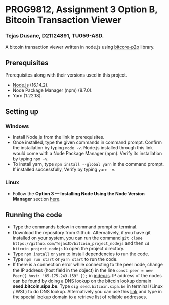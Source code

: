 # PROG9812, Assignment 3 Option B, Bitcoin Transaction Viewer
### Tejas Dusane, D21124891, TU059-ASD.
A bitcoin transaction viewer written in node.js using [bitcore-p2p](https://github.com/bitpay/bitcore-p2p) library.
## Prerequisites
Prerequisites along with their versions used in this project.
- [Node.js](https://nodejs.org/dist/v16.14.2/node-v16.14.2-x64.msi) (16.14.2).
- Node Package Manager (npm) (8.7.0).
- Yarn (1.22.18).
## Setting up
### Windows
- Install Node.js from the link in prerequisites. 
- Once installed, type the given commands in command prompt. Confirm the installation by typing ```node -v```. Node.js installed through this link would come with a Node Package Manager (npm). Verify its installation by typing ```npm -v```.
- To install yarn, type ```npm install --global yarn``` in the command prompt. If installed successfully, Verify by typing ```yarn -v```.
### Linux
- Follow the **Option 3 — Installing Node Using the Node Version Manager** section [here](https://www.digitalocean.com/community/tutorials/how-to-install-node-js-on-ubuntu-20-04).
## Running the code
- Type the commands below in command prompt or terminal.
- Download the repository from Github. Alternatively, if you have git installed on your system, you can run the command ```git clone  https://github.com/TejasJD/bitcoin_project_nodejs``` and then ```cd bitcoin_project_nodejs``` to open the project directory.
- Type ```npm install``` or ```yarn``` to install dependencies to run the code.
- Type ```npm run start``` or ```yarn start``` to run the code.
- If there is a connection error while connecting to the peer node, change the IP address (host field in the object) in the line ```const peer = new Peer({ host: "65.175.243.159" });``` in [index.js](index.js). IP address of the nodes can be found by doing a DNS lookup on the bitcoin lookup domain **seed.bitcoin.sipa.be**. Type ```dig seed.bitcoin.sipa.be``` in terminal (Linux / WSL) to do DNS lookup. Alternatively you can use this [link](https://mxtoolbox.com/DNSLookup.aspx) and type in the special lookup domain to a retrieve list of reliable addresses.